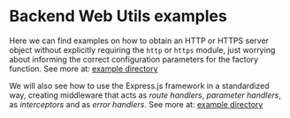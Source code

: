 # **Backend Web Utils examples**

Here we can find examples on how to obtain an HTTP or HTTPS server object without
explicitly requiring the `http` or `https` module, just worrying about informing
the correct configuration parameters for the factory function.
See more at: [example directory](./https)

We will also see how to use the Express.js framework in a standardized way,
creating middleware that acts as _route handlers_, _parameter handlers_,
as _interceptors_ and as _error handlers_.
See more at: [example directory](./framework)